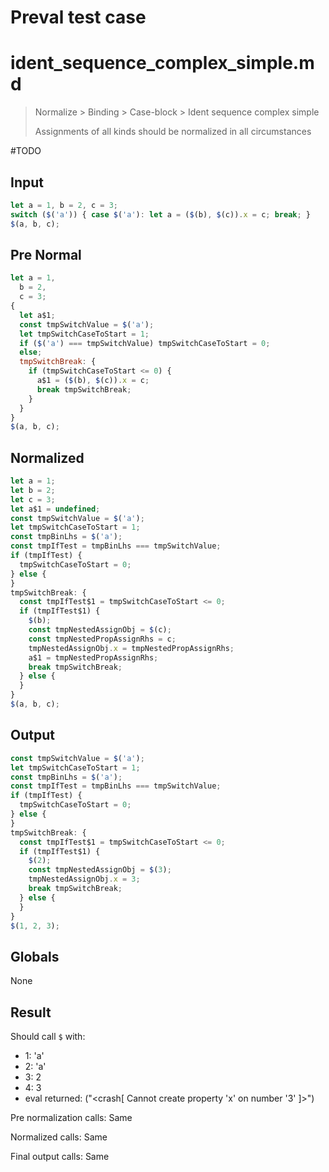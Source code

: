 # Preval test case

# ident_sequence_complex_simple.md

> Normalize > Binding > Case-block > Ident sequence complex simple
>
> Assignments of all kinds should be normalized in all circumstances

#TODO

## Input

`````js filename=intro
let a = 1, b = 2, c = 3;
switch ($('a')) { case $('a'): let a = ($(b), $(c)).x = c; break; }
$(a, b, c);
`````

## Pre Normal

`````js filename=intro
let a = 1,
  b = 2,
  c = 3;
{
  let a$1;
  const tmpSwitchValue = $('a');
  let tmpSwitchCaseToStart = 1;
  if ($('a') === tmpSwitchValue) tmpSwitchCaseToStart = 0;
  else;
  tmpSwitchBreak: {
    if (tmpSwitchCaseToStart <= 0) {
      a$1 = ($(b), $(c)).x = c;
      break tmpSwitchBreak;
    }
  }
}
$(a, b, c);
`````

## Normalized

`````js filename=intro
let a = 1;
let b = 2;
let c = 3;
let a$1 = undefined;
const tmpSwitchValue = $('a');
let tmpSwitchCaseToStart = 1;
const tmpBinLhs = $('a');
const tmpIfTest = tmpBinLhs === tmpSwitchValue;
if (tmpIfTest) {
  tmpSwitchCaseToStart = 0;
} else {
}
tmpSwitchBreak: {
  const tmpIfTest$1 = tmpSwitchCaseToStart <= 0;
  if (tmpIfTest$1) {
    $(b);
    const tmpNestedAssignObj = $(c);
    const tmpNestedPropAssignRhs = c;
    tmpNestedAssignObj.x = tmpNestedPropAssignRhs;
    a$1 = tmpNestedPropAssignRhs;
    break tmpSwitchBreak;
  } else {
  }
}
$(a, b, c);
`````

## Output

`````js filename=intro
const tmpSwitchValue = $('a');
let tmpSwitchCaseToStart = 1;
const tmpBinLhs = $('a');
const tmpIfTest = tmpBinLhs === tmpSwitchValue;
if (tmpIfTest) {
  tmpSwitchCaseToStart = 0;
} else {
}
tmpSwitchBreak: {
  const tmpIfTest$1 = tmpSwitchCaseToStart <= 0;
  if (tmpIfTest$1) {
    $(2);
    const tmpNestedAssignObj = $(3);
    tmpNestedAssignObj.x = 3;
    break tmpSwitchBreak;
  } else {
  }
}
$(1, 2, 3);
`````

## Globals

None

## Result

Should call `$` with:
 - 1: 'a'
 - 2: 'a'
 - 3: 2
 - 4: 3
 - eval returned: ("<crash[ Cannot create property 'x' on number '3' ]>")

Pre normalization calls: Same

Normalized calls: Same

Final output calls: Same
